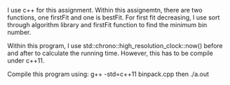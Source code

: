 I use c++ for this assignment. Within this assignemtn, there are two functions, one firstFit and one is bestFit. For first fit decreasing, I use sort through algorithm library and firstFit function to find the minimum bin number. 

Within this program, I use std::chrono::high_resolution_clock::now() before and after to calculate the running time. However, this has to be compile under c++11. 

Compile this program using: g++ -std=c++11 binpack.cpp then ./a.out 
